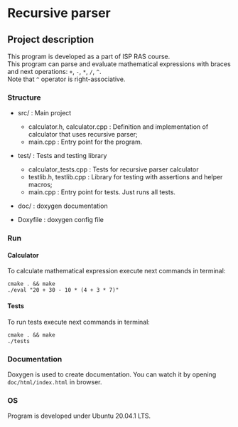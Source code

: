 # Recursive parser

## Project description

This program is developed as a part of ISP RAS course.  
This program can parse and evaluate mathematical expressions with braces and next operations: `+`, `-`, `*`, `/`, `^`.  
Note that `^` operator is right-associative.

### Structure

* src/ : Main project
    * calculator.h, calculator.cpp : Definition and implementation of calculator that uses recursive parser;
    * main.cpp : Entry point for the program.

* test/ : Tests and testing library
    * calculator_tests.cpp : Tests for recursive parser calculator
    * testlib.h, testlib.cpp : Library for testing with assertions and helper macros;
    * main.cpp : Entry point for tests. Just runs all tests.

* doc/ : doxygen documentation

* Doxyfile : doxygen config file

### Run

#### Calculator

To calculate mathematical expression execute next commands in terminal:
```shell script
cmake . && make
./eval "20 + 30 - 10 * (4 + 3 * 7)"
```

#### Tests

To run tests execute next commands in terminal:
```shell script
cmake . && make
./tests
```

### Documentation

Doxygen is used to create documentation. You can watch it by opening `doc/html/index.html` in browser.  

### OS

Program is developed under Ubuntu 20.04.1 LTS.